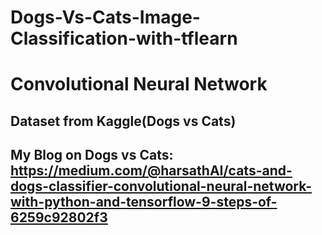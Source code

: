 # Dogs-Vs-Cats-Image-Classification-with-tflearn
# Convolutional Neural Network
## Dataset from Kaggle(Dogs vs Cats)
## My Blog on Dogs vs Cats: https://medium.com/@harsathAI/cats-and-dogs-classifier-convolutional-neural-network-with-python-and-tensorflow-9-steps-of-6259c92802f3
